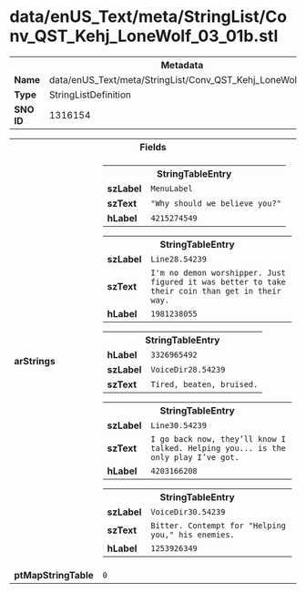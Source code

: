 <h1>data/enUS_Text/meta/StringList/Conv_QST_Kehj_LoneWolf_03_01b.stl</h1><table><tr><th colspan="100%">Metadata</th></tr><tr><td><b>Name</b></td><td>data/enUS_Text/meta/StringList/Conv_QST_Kehj_LoneWolf_03_01b.stl</td></tr><tr><td><b>Type</b></td><td>StringListDefinition</td></tr><tr><td><b>SNO ID</b></td><td>1316154</td></tr></table>

<table><tr><th colspan="100%">Fields</th></tr><tr><td><b>arStrings</b></td><td><table><tr><th colspan="100%">StringTableEntry</th></tr><tr><td><b>szLabel</b></td><td><code>MenuLabel</code></td></tr><tr><td><b>szText</b></td><td><code>"Why should we believe you?"</code></td></tr><tr><td><b>hLabel</b></td><td><code>4215274549</code></td></tr></table>


<table><tr><th colspan="100%">StringTableEntry</th></tr><tr><td><b>szLabel</b></td><td><code>Line28.54239</code></td></tr><tr><td><b>szText</b></td><td><code>I'm no demon worshipper. Just figured it was better to take their coin than get in their way.</code></td></tr><tr><td><b>hLabel</b></td><td><code>1981238055</code></td></tr></table>


<table><tr><th colspan="100%">StringTableEntry</th></tr><tr><td><b>hLabel</b></td><td><code>3326965492</code></td></tr><tr><td><b>szLabel</b></td><td><code>VoiceDir28.54239</code></td></tr><tr><td><b>szText</b></td><td><code>Tired, beaten, bruised.</code></td></tr></table>


<table><tr><th colspan="100%">StringTableEntry</th></tr><tr><td><b>szLabel</b></td><td><code>Line30.54239</code></td></tr><tr><td><b>szText</b></td><td><code>I go back now, they’ll know I talked. Helping you... is the only play I’ve got.</code></td></tr><tr><td><b>hLabel</b></td><td><code>4203166208</code></td></tr></table>


<table><tr><th colspan="100%">StringTableEntry</th></tr><tr><td><b>szLabel</b></td><td><code>VoiceDir30.54239</code></td></tr><tr><td><b>szText</b></td><td><code>Bitter. Contempt for "Helping you," his enemies.</code></td></tr><tr><td><b>hLabel</b></td><td><code>1253926349</code></td></tr></table>


</td></tr><tr><td><b>ptMapStringTable</b></td><td><code>0</code></td></tr></table>

